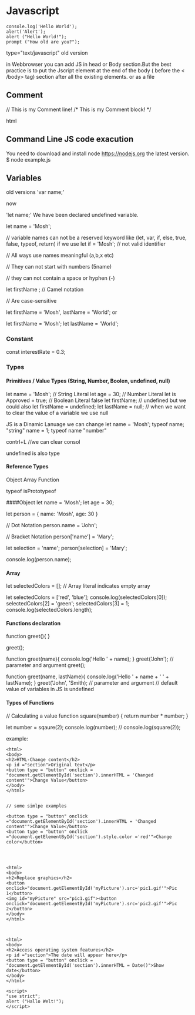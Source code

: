 # Javascript


```
console.log('Hello World');
alert('Alert');
alert ("Hello World!");
prompt ("How old are you?");
```

type="text/javascript" old version
<script src = "begruessung.js">
...
...
</script>

in Webbrowser you can add JS in head or Body section.But the best practice is to put the Jscript element at the end of the body ( before the < /body> tag) section after all the existing elements. <script></script> or as a file <script src="example.js"></script>

## Comment

// This is my Comment line!
/*
 This is my Comment block!
*/

html <!-- -->



## Command Line JS code exacution

You need to download and install node https://nodejs.org the latest version.
$ node example.js 



## Variables

old versions
'var name;'

now 

'let name;' We have been declared undefined variable.

let name = 'Mosh';

// variable names can not be a reserved keyword like (let, var, if, else, true, false, typeof, return)
if we use 
let if = 'Mosh'; // not valid identifier

// All ways use names meaningful (a,b,x etc)

// They can not start with numbers (5name)

// they can not contain a space or hyphen (-)

 let firstName ; // Camel notation

// Are case-sensitive

let firstName = 'Mosh', lastName = 'World'; or

let firstName = 'Mosh';
let lastName = 'World';

### Constant
const interestRate = 0.3;

### Types
#### Primitives / Value Types  (String, Number, Boolen, undefined, null)
let name = 'Mosh'; // String Literal
let age = 30; // Number Literal
let is Approved = true; // Boolean Literal false
let firstName; // undefined but we could also let firstName = undefined;
let lastName = null; // when we want to clear the value of a variable we use null

JS is a Dinamic Lanuage we can change 
let name = 'Mosh';
typeof name;
"string"
name = 1;
typeof name
"number"


contrl+L //we can clear consol

undefined is also type

#### Reference Types
Object
Array
Function



typeof
isPrototypeof


####Object
let name = 'Mosh';
let age = 30;

let person = {
 name: 'Mosh',
 age: 30
}

// Dot Notation
person.name = 'John';

// Bracket Notation
person['name'] = 'Mary';

let selection = 'name';
person[selection] = 'Mary';

console.log(person.name);

#### Array
let selectedColors = []; // Array literal indicates empty array

let selectedColors = ['red', 'blue'];
console.log(selectedColors[0]);
selectedColors[2] = 'green';
selectedColors[3] = 1;
console.log(selectedColors.length);


#### Functions declaration
function greet(){
}

greet();

function greet(name){
 console.log('Hello ' + name);
}
greet('John'); // parameter and argument
greet();


function greet(name, lastName){
 console.log('Hello ' + name + ' ' + lastName);
}
greet('John', 'Smith); // parameter and argument  // default value of variables in JS is undefined

#### Types of Functions

// Calculating a value
function square(number) {
 return number * number;
}

let number = sqaure(2);
console.log(number); // console.log(square(2));



example:
```
<html>
<body>
<h2>HTML-Change content</h2>
<p id ="section">Original text</p>
<button type = "button" onclick = "document.getElementById('section').innerHTML = 'Changed content'">Change Value</button>
</body>
</html>


// some simlpe examples

<button type = "button" onclick ="document.getElementById('section').innerHTML = 'Changed content'">Change Value</button>
<button type = "button" onclick ="document.getElementById('section').style.color ='red'">Change color</button>




<html>
<body>
<h2>Replace graphics</h2>
<button onclick="document.getElementById('myPicture').src='pic1.gif'">Pic 1</button>
<img id="myPicture" src="pic1.gif"><button onclick="document.getElementById('myPicture').src='pic2.gif'">Pic 2</button>
</body>
</html>



<html>
<body>
<h2>Access operating system features</h2>
<p id ="section">The date will appear here</p>
<button type = "button" onclick = "document.getElementById('section').innerHTML = Date()">Show date</button>
</body>
</html>

```

```
<script>
"use strict";
alert ("Hallo Welt!");
</script>
```
